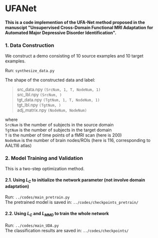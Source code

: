 # UFANet

#### This is a code implemention of the UFA-Net method proposed in the manuscipt "Unsupervised Cross-Domain Functional MRI Adaptation for Automated Major Depressive Disorder Identification".


### 1. Data Construction
We construct a demo consisting of 10 source examples and 10 target examples.

Run: `synthesize_data.py`<br>

The shape of the constructed data and label:<br>
> src_data.npy `(SrcNum, 1, T, NodeNum, 1)`<br>
> src_lbl.npy `(SrcNum, )`<br>
> tgt_data.npy `(TgtNum, 1, T, NodeNum, 1)`<br>
> tgt_lbl.npy `(TgtNum, )`<br>
> adj_matrix.npy `(NodeNum, NodeNum)`<br>

where<br>
`SrcNum` is the number of subjects in the source domain<br>
`TgtNum` is the number of subjects in the target domain<br>
`T` is the number of time points of a fMRI scan (here is 200)<br>
`NodeNum` is the number of brain nodes/ROIs (here is 116, corresponding to AAL116 atlas)<br>

### 2. Model Training and Validation
This is a two-step optimization method.

#### 2.1. Using $L_{C}$ to initialize the network parameter (not involve domain adaptation)<br>
Run: `../codes/main_pretrain.py`<br>
The pretrained model is saved in: `../codes/checkpoints_pretrain/`

#### 2.2. Using $L_{C}$ and $L_{MMD}$ to train the whole network<br>
Run: `../codes/main_UDA.py`<br>
The classification results are saved in: `../codes/checkpoints/`

